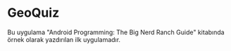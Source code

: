 # GeoQuiz

Bu uygulama "Android Programming: The Big Nerd Ranch Guide" kitabında örnek olarak yazdırılan ilk uygulamadır. 
